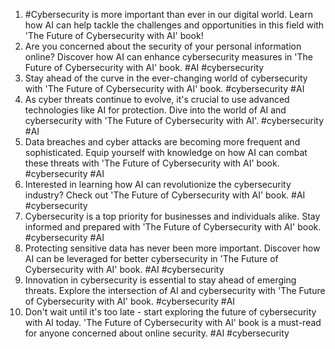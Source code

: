 1. #Cybersecurity is more important than ever in our digital world. Learn how AI can help tackle the challenges and opportunities in this field with 'The Future of Cybersecurity with AI' book!
2. Are you concerned about the security of your personal information online? Discover how AI can enhance cybersecurity measures in 'The Future of Cybersecurity with AI' book. #AI #cybersecurity
3. Stay ahead of the curve in the ever-changing world of cybersecurity with 'The Future of Cybersecurity with AI' book. #cybersecurity #AI
4. As cyber threats continue to evolve, it's crucial to use advanced technologies like AI for protection. Dive into the world of AI and cybersecurity with 'The Future of Cybersecurity with AI'. #cybersecurity #AI
5. Data breaches and cyber attacks are becoming more frequent and sophisticated. Equip yourself with knowledge on how AI can combat these threats with 'The Future of Cybersecurity with AI' book. #cybersecurity #AI
6. Interested in learning how AI can revolutionize the cybersecurity industry? Check out 'The Future of Cybersecurity with AI' book. #AI #cybersecurity
7. Cybersecurity is a top priority for businesses and individuals alike. Stay informed and prepared with 'The Future of Cybersecurity with AI' book. #cybersecurity #AI
8. Protecting sensitive data has never been more important. Discover how AI can be leveraged for better cybersecurity in 'The Future of Cybersecurity with AI' book. #AI #cybersecurity
9. Innovation in cybersecurity is essential to stay ahead of emerging threats. Explore the intersection of AI and cybersecurity with 'The Future of Cybersecurity with AI' book. #cybersecurity #AI
10. Don't wait until it's too late - start exploring the future of cybersecurity with AI today. 'The Future of Cybersecurity with AI' book is a must-read for anyone concerned about online security. #AI #cybersecurity
